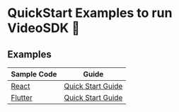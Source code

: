 # QuickStart Examples to run VideoSDK 🚀

## Examples

| Sample Code                                                              | Guide                                                                                                                |
| ------------------------------------------------------------------------ | -------------------------------------------------------------------------------------------------------------------- |
| [React](https://github.com/videosdk-live/quickstart/tree/main/react)     | [Quick Start Guide](https://docs.videosdk.live/react/guide/video-and-audio-calling-api-sdk/concept-and-architecture) |
| [Flutter](https://github.com/videosdk-live/quickstart/tree/main/flutter) | [Quick Start Guide](https://docs.videosdk.live/flutter/guide/video-and-audio-calling-api-sdk/quick-start)            |

